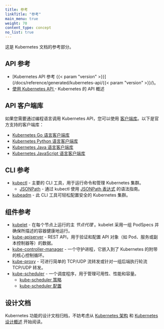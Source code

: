 ```yaml
---
title: 参考
linkTitle: "参考"
main_menu: true
weight: 70
content_type: concept
no_list: true
---
```


<!--
title: Reference
approvers:
- chenopis
linkTitle: "Reference"
main_menu: true
weight: 70
content_type: concept
-->

<!-- overview -->

<!--
This section of the Kubernetes documentation contains references.
-->
这是 Kubernetes 文档的参考部分。

<!-- body -->

<!--
## API Reference

* [Kubernetes API Reference {{< param "version" >}}](/docs/reference/generated/kubernetes-api/{{< param "version" >}}/)
* [Using The Kubernetes API](/docs/reference/using-api/) - overview of the API for Kubernetes.
-->
## API 参考

* [Kubernetes API 参考 {{< param "version" >}}](/docs/reference/generated/kubernetes-api/{{< param "version" >}}/)。
* [使用 Kubernetes API ](/zh/docs/reference/using-api/) - Kubernetes 的 API 概述

<!--
## API Client Libraries

To call the Kubernetes API from a programming language, you can use
[client libraries](/docs/reference/using-api/client-libraries/). Officially supported
client libraries:

- [Kubernetes Go client library](https://github.com/kubernetes/client-go/)
- [Kubernetes Python client library](https://github.com/kubernetes-client/python)
- [Kubernetes Java client library](https://github.com/kubernetes-client/java)
- [Kubernetes JavaScript client library](https://github.com/kubernetes-client/javascript)
-->
## API 客户端库

如果您需要通过编程语言调用 Kubernetes API，您可以使用
[客户端库](/zh/docs/reference/using-api/client-libraries/)。以下是官方支持的客户端库：

- [Kubernetes Go 语言客户端库](https://github.com/kubernetes/client-go/)
- [Kubernetes Python 语言客户端库](https://github.com/kubernetes-client/python)
- [Kubernetes Java 语言客户端库](https://github.com/kubernetes-client/java)
- [Kubernetes JavaScript 语言客户端库](https://github.com/kubernetes-client/javascript)

<!--
## CLI Reference

* [kubectl](/docs/user-guide/kubectl-overview) - Main CLI tool for running commands and managing Kubernetes clusters.
    * [JSONPath](/docs/user-guide/jsonpath/) - Syntax guide for using [JSONPath expressions](http://goessner.net/articles/JsonPath/) with kubectl.
* [kubeadm](/docs/admin/kubeadm/) - CLI tool to easily provision a secure Kubernetes cluster.
* [kubefed](/docs/admin/kubefed/) - CLI tool to help you administrate your federated clusters.
-->
## CLI 参考

* [kubectl](/zh/docs/reference/kubectl/overview/) - 主要的 CLI 工具，用于运行命令和管理 Kubernetes 集群。
    * [JSONPath](/zh/docs/reference/kubectl/jsonpath/) - 通过 kubectl 使用
      [JSONPath 表达式](https://goessner.net/articles/JsonPath/) 的语法指南。
* [kubeadm](/zh/docs/reference/setup-tools/kubeadm/) - 此 CLI 工具可轻松配置安全的 Kubernetes 集群。

<!--
## Components Reference

* [kubelet](/docs/reference/command-line-tools-reference/kubelet/) - The primary *node agent* that runs on each node. The kubelet takes a set of PodSpecs and ensures that the described containers are running and healthy.
* [kube-apiserver](/docs/reference/command-line-tools-reference/kube-apiserver/) - REST API that validates and configures data for API objects such as  pods, services, replication controllers.
* [kube-controller-manager](/docs/reference/command-line-tools-reference/kube-controller-manager/) - Daemon that embeds the core control loops shipped with Kubernetes.
* [kube-proxy](/docs/reference/command-line-tools-reference/kube-proxy/) - Can do simple TCP/UDP stream forwarding or round-robin TCP/UDP forwarding across a set of back-ends.
* [kube-scheduler](/docs/reference/command-line-tools-reference/kube-scheduler/) - Scheduler that manages availability, performance, and capacity.
  * [kube-scheduler Policies](/docs/reference/scheduling/policies)
  * [kube-scheduler Profiles](/docs/reference/scheduling/config#profiles)
-->
## 组件参考

* [kubelet](/zh/docs/reference/command-line-tools-reference/kubelet/) - 在每个节点上运行的主 *节点代理* 。kubelet 采用一组 PodSpecs 并确保所描述的容器健康地运行。
* [kube-apiserver](/zh/docs/reference/command-line-tools-reference/kube-apiserver/) - REST API，用于验证和配置 API 对象（如 Pod、服务或副本控制器等）的数据。
* [kube-controller-manager](/zh/docs/reference/command-line-tools-reference/kube-controller-manager/) - 一个守护进程，它嵌入到了 Kubernetes 的附带的核心控制循环。
* [kube-proxy](/zh/docs/reference/command-line-tools-reference/kube-proxy/) - 可进行简单的 TCP/UDP 流转发或针对一组后端执行轮流 TCP/UDP 转发。
* [kube-scheduler](/zh/docs/reference/command-line-tools-reference/kube-scheduler/) - 一个调度程序，用于管理可用性、性能和容量。
  * [kube-scheduler 策略](/zh/docs/reference/scheduling/policies)
  * [kube-scheduler 配置](/zh/docs/reference/scheduling/config#profiles)
<!--
## Design Docs

An archive of the design docs for Kubernetes functionality. Good starting points are [Kubernetes Architecture](https://git.k8s.io/community/contributors/design-proposals/architecture/architecture.md) and [Kubernetes Design Overview](https://git.k8s.io/community/contributors/design-proposals).
-->
## 设计文档

Kubernetes 功能的设计文档归档，不妨考虑从
[Kubernetes 架构](https://git.k8s.io/community/contributors/design-proposals/architecture/architecture.md) 和
[Kubernetes 设计概述](https://git.k8s.io/community/contributors/design-proposals)
开始阅读。

